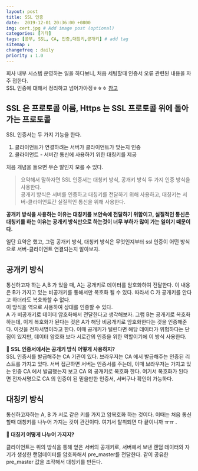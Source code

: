 ```yaml
---
layout: post
title: SSL 인증 
date:  2019-12-01 20:36:00 +0800
img: cert.jpg # Add image post (optional)
categories: [기타]
tags: [공부, SSL, CA, 인증,대칭키,공개키] # add tag
sitemap :
changefreq : daily
priority : 1.0
---
```


회사 내부 시스템 운영하는 일을 하다보니, 처음 세팅할때 인증서 오류 관련된 내용을 자주 접한다.  
SSL 인증에 대해서 정리하고 넘어가야징ㅎㅎㅎ [참고](https://12bme.tistory.com/80)

## SSL 은 프로토콜 이름, Https 는 SSL 프로토콜 위에 돌아가는 프로토콜

SSL 인증서는 두 가지 기능을 한다. 
1. 클라이언트가 연결하려는 서버가 클라이언트가 맞는지 인증 
2. 클라이언트 - 서버간 통신에 사용하기 위한 대칭키를 제공 

처음 개념을 들으면 무슨 말인지 모를 수 있다.  

> 요약해서 말하자면 SSL 인증서는 대칭키 방식, 공개키 방식 두 가지 인증 방식을 사용한다.   
공개키 방식은 서버를 인증하고 대칭키를 전달하기 위해 사용하고, 대칭키는 서버-클라이언트간 실질적인 통신을 위해 사용한다.  

**공개키 방식을 사용하는 이유는 대칭키를 보안속에 전달하기 위함이고, 실질적인 통신은 대칭키를 하는 이유는 공개키 방식만으로 하는것이 너무 부하가 많이 가는 일이기 때문이다.**  

일단 요약은 했고, 그럼 공개키 방식, 대칭키 방식은 무엇인지부터 ssl 인증이 어떤 방식으로 서버-클라이언트 연결되는지 알아보자.  

## 공개키 방식   
통신하고자 하는 A,B 가 있을 때, A는 공개키로 데이터를 암호화하여 전달한다. 이 내용은 B가 가지고 있는 비공개키를 통해서만 복호화 될 수 있다. 따라서 C 가 공개키를 안다고 하더라도 복호화할 수 없다.  
이 방식을 역으로 사용하여 상대를 인증할 수 있다.   
A 가 비공개키로 데이터 암호화해서 전달한다고 생각해보자. 그럼 B는 공개키로 복호화하는데, 이게 복호화가 된다는 것은 A가 해당 비공개키로 암호화한다는 것을 인증해준다. 이것을 전자서명이라고 한다.  이때 공개키가 털린다면 해당 데이터가 위험하다는 단점이 있지만, 데이터 암호화 보다 서로간의 인증을 위한 역할이기에 이 방식 사용한다.  

**:thinking: SSL 인증서에서는 공개키 방식 어떻게 사용하지?**    
SSL 인증서를 발급해주는 CA 기관이 있다. 브라우저는 CA 에서 발급해주는 인증된 리스트를 가지고 있다.  서버 접근하면 서버는 인증서를 주는데, 이때 브라우저는 가지고 있는 인증 CA 에서 발급했는지 보고 CA 의 공개키로 복호화 한다.  여기서 복호화가 된다면 전자서명으로 CA 의 인증이 된 믿을만한 인증서, 서버구나 확인이 가능하다.  

## 대칭키 방식
통신하고자하는 A, B 가 서로 같은 키를 가지고 암복호화 하는 것이다. 이때는 처음 통신할때 대칭키를 나누어 가지는 것이 관건이다.  여기서 탈취되면 다 끝이니까 ㅠㅠ .  

**:thinking: 대칭키 어떻게 나누어 가지지?**  

클라이언트는 위의 방식을 통해 얻은 서버의 공개키로, 서버에서 보낸 랜덤 데이터와 자기가 생성한 랜덤데이터를 암호화해서 pre_master를 전달한다.  같이 공유한 pre_master 값을 조작해서 대칭키를 만든다.   


